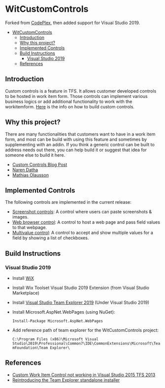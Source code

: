 # WitCustomControls
Forked from [CodePlex](https://archive.codeplex.com/?p=witcustomcontrols), then added support for Visual Studio 2019.

- [WitCustomControls](#witcustomcontrols)
  - [Introduction](#introduction)
  - [Why this project?](#why-this-project)
  - [Implemented Controls](#implemented-controls)
  - [Build Instructions](#build-instructions)
    - [Visual Studio 2019](#visual-studio-2019)
  - [References](#references)

## Introduction
Custom controls is a feature in TFS. It allows customer developed controls to be hosted in work item form. Those controls can implement various business logics or add additional functionality to work with the workitemform. [Here](http://blogs.msdn.com/narend/archive/2006/10/02/How-to-use-Custom-Controls-in-Work-Item-Form.aspx) is the info on how to build custom controls.

## Why this project?
There are many functionalities that customers want to have in a work item form, and most can be build with using this feature and sometimes by supplementing with an addin. If you think a generic control can be built to address needs out there, you can help build it or suggest that idea for someone else to build it here.
* [Custom Controls Blog Post](http://blogs.msdn.com/greggboer/archive/2010/03/30/work-item-tracking-custom-controls.aspx)
* [Naren Datha](http://blogs.msdn.com/narend)
* [Mathias Olausson](http://msmvps.com/blogs/molausson)

## Implemented Controls
The following controls are implemented in the current release:
* [Screenshot controls](doc/Screenshot%20controls.md): A control where users can paste screenshots & images.
* [Web browser control](doc/Web%20browser%20control.md): A control to host a web page and pass field values to that webpage.
* [Multivalue control](doc/Multivalue%20control.md): A control to accept and show multiple values for a field by showing a list of checkboxes.

## Build Instructions
### Visual Studio 2019
* Install [WiX](https://github.com/wixtoolset/wix3)
* Install Wix Toolset Visual Studio 2019 Extension (from Visual Studio Marketplace)
* Install [Visual Studio Team Explorer 2019](https://visualstudio.microsoft.com/zh-hans/downloads/) (Under Visual Studio 2019)
* Install Microsoft.AspNet.WebPages (using NuGet):

  `Install-Package Microsoft.AspNet.WebPages`

* Add reference path of team explorer for the WitCustomControls project:

  `C:\Program Files (x86)\Microsoft Visual Studio\2019\Professional\Common7\IDE\CommonExtensions\Microsoft\TeamFoundation\Team Explorer\`

## References

* [Custom Work Item Control not working in Visual Studio 2015 TFS 2013](https://stackoverflow.com/questions/32341142/custom-work-item-control-not-working-in-visual-studio-2015-tfs-2013)
* [Reintroducing the Team Explorer standalone installer](https://devblogs.microsoft.com/devops/reintroducing-the-team-explorer-standalone-installer/)
